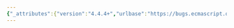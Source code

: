 ```yaml
---
{"_attributes":{"version":"4.4.4+","urlbase":"https://bugs.ecmascript.org/","maintainer":"dherman@mozilla.com"},"bug":{"bug_id":2566,"creation_ts":"2014-02-27 00:37:00 -0800","short_desc":"Promise.p.then: defaulting of handlers inconsistent with normal default arguments","delta_ts":"2014-05-06 16:46:52 -0700","product":"Draft for 6th Edition","component":"technical issue","version":"Rev 22: January 20, 2014 Draft","rep_platform":"All","op_sys":"All","bug_status":"RESOLVED","resolution":"FIXED","priority":"Normal","bug_severity":"enhancement","everconfirmed":true,"reporter":{"uid":"rossberg","name":"Andreas Rossberg"},"assigned_to":{"uid":"allen","name":"Allen Wirfs-Brock"},"cc":"d","long_desc":[{"commentid":7402,"comment_count":0,"who":{"uid":"rossberg","name":"Andreas Rossberg"},"bug_when":"2014-02-27 00:37:47 -0800","thetext":"In 25.4.5.3, Promise.prototype.then, the resolve handler is defaulted with the following steps:\n\n7. If IsCallable(onRejected) is true, then\n   a. Let rejectionHandler be onRejected.\n8. Else,\n   a. Let rejectionHandler be a new Thrower Function (see 25.4.5.3.3).\n\nThis implies that not just undefined will be replaced by the default function, but arbitrary arguments, e.g. 65. That seems both weird and inconsistent with the behaviour of default arguments of ordinary JS functions. I think the logic should be:\n\n7. If onRejected is undefined, then\n   a. Let rejectionHandler be a new Thrower Function (see 25.4.5.3.3).\n8. Else, if IsCallable(onRejected) is false, then\n   a. Throw a TypeError\n8'. Else,\n   a. Let rejectionHandler be onRejected.\n\nSimilarly for steps 9-10 handling the reject handler."},{"commentid":7414,"comment_count":1,"who":{"uid":"d","name":"Domenic Denicola"},"bug_when":"2014-03-03 13:08:48 -0800","thetext":"Around seven months ago it was decided to use `JSON.parse`/`JSON.stringify`-style optional functions instead of `Array.prototype.sort`-style:\n\nhttp://esdiscuss.org/topic/promises-consensus-with-a-terminology#content-10\n\nThis feature has been present in all drafts presented since then and has not seen objections until now. It is shipping in Blink and Firefox.\n\nThrowing synchronously as a behavior of `then` would be horrible, in any case; returning a rejected promise is more coherent, as noted in the above thread.\n\nSome previous discussion in Promises/A+ space:\n\nhttps://github.com/promises-aplus/promises-spec/pull/32#issuecomment-10335630"},{"commentid":7415,"comment_count":2,"who":{"uid":"allen","name":"Allen Wirfs-Brock"},"bug_when":"2014-03-03 14:01:32 -0800","thetext":"A agree with Andreas on this.  Treating any non-function as a request to use the default is not idiomatic ES, even if JSON.stringify/parse work that way. We should have sanitized those in ES5, but missed it. \n\nI also don't agree that the associated error (if any) should be asynchronous. Passing a non-function in those argument positions is an error relating to the  the then call site rather than an error related to the  deferred action:\n\naPromise.then(new Array, new Map)// oops passing the wrong things to 'then'\n            //should be an immediate exception.\n\nThere are already other synchronous exceptions: steps 4 and 6 in Rev22 draft of 'then'. A wrong argument type exception would be comparable in nature to those.\n\nFinally, I don't think what FF and Blink is particularly relevant.  In TC39 we try not to let early implementation choices prevent us from spec'ing the right thing."},{"commentid":7416,"comment_count":3,"who":{"uid":"d","name":"Domenic Denicola"},"bug_when":"2014-03-03 14:04:16 -0800","thetext":"The other precedence for IsCallable checks is valueOf, toString, etc. Somewhat different, but still.\n\nLiterally the only place where non-callable arguments result in a thrown error is Array.prototype.sort.\n\nAnyway this would break tons of promise code in the wild that is using falsy sentinels (`null` and `false` in particular). So you would have to special-case those two at the very least."},{"commentid":7418,"comment_count":4,"who":{"uid":"allen","name":"Allen Wirfs-Brock"},"bug_when":"2014-03-03 14:12:11 -0800","thetext":"(In reply to comment #3)\n> \n> Anyway this would break tons of promise code in the wild that is using falsy\n> sentinels (`null` and `false` in particular). So you would have to special-case\n> those two at the very least.\n\nReally?? Do you have examples? (I'm not questioning your assertion, I just curious to see why somebody would do that.)"},{"commentid":7419,"comment_count":5,"who":{"uid":"d","name":"Domenic Denicola"},"bug_when":"2014-03-03 14:15:13 -0800","thetext":"Lots of examples on GitHub with https://github.com/search?l=javascript&q=%2B%22.then%28null%22&ref=searchresults&type=Code; hard to narrow down which of those are using native promises, if any."},{"commentid":7420,"comment_count":6,"who":{"uid":"dherman","name":"Dave Herman"},"bug_when":"2014-03-03 14:15:58 -0800","thetext":"First of all, code like\n\n    p.then(null, handler)\n\nis extremely common in idiomatic promise code.\n\nSecond of all, we as TC39 need to respect the fact that promises started out in DOM-land and have already landed in both Chrome and Firefox. Moreover, the January changes are causing genuine hardship for Chrome implementors. I understand that ES6 isn't completely finalized, but promises are a high-visibility, highly desired feature, and are already implemented in two browsers. It's well past time for changes that break common development idioms.\n\nDave"},{"commentid":7421,"comment_count":7,"who":{"uid":"allen","name":"Allen Wirfs-Brock"},"bug_when":"2014-03-03 14:36:34 -0800","thetext":"(In reply to comment #6)\n> First of all, code like\n> \n>     p.then(null, handler)\n> \n> is extremely common in idiomatic promise code.\n> \nAnd that makes sense coming from DOM land (and even arguably in s pure JS context).  But do we really want to enable:\n\np.then({a:42}, handler);\n\nDo we think anybody ever coded that where it wasn't a misunderstanding of the then API?  Allowing it is obscuring a bug.\n\n> Second of all, we as TC39 need to respect the fact that promises started out in\n> DOM-land and have already landed in both Chrome and Firefox. Moreover, the\n> January changes are causing genuine hardship for Chrome implementors. I\n> understand that ES6 isn't completely finalized, but promises are a\n> high-visibility, highly desired feature, and are already implemented in two\n> browsers. It's well past time for changes that break common development idioms.\n\nWell, any webidl based API definition would throw an exception if an non-callable object was passed to a parameter position that expected callback. And, it was Andreas Rossberg who opened this bug.\n\nClearly null needs to be accepted. But it is a lot less clear that other numbers, strings, booleans, and non-callable objects should be accepted or that rejecting them would breaking anythng."},{"commentid":7423,"comment_count":8,"who":{"uid":"rossberg","name":"Andreas Rossberg"},"bug_when":"2014-03-04 03:47:57 -0800","thetext":"I agree it's fine to special-case 'null' for legacy compatibility. But as Allen said, it is difficult to imagine any other case that is not actually a bug. (FWIW, I just searched some representative patterns on both GitHub and Google's internal CodeSearch, and neither did come up with anything.)"},{"commentid":7442,"comment_count":9,"who":{"uid":"allen","name":"Allen Wirfs-Brock"},"bug_when":"2014-03-18 12:35:43 -0700","thetext":"(In reply to comment #8)\n> I agree it's fine to special-case 'null' for legacy compatibility. But as Allen\n> said, it is difficult to imagine any other case that is not actually a bug.\n> (FWIW, I just searched some representative patterns on both GitHub and Google's\n> internal CodeSearch, and neither did come up with anything.)\n\nI also did some searching and couldn't find any on github.  I'm going to only allow undefined and null unless  somebody can find real examples where values other than null or undefined are used as defaulting values."},{"commentid":7444,"comment_count":10,"who":{"uid":"d","name":"Domenic Denicola"},"bug_when":"2014-03-18 14:44:33 -0700","thetext":"I don't care much which values are allowed, but I feel strongly that when interfacing with asynchronous APIs, the errors given should be asynchronous. Otherwise, programmers cannot isolate errors reliably in sections of their code using a single catching technique, and they are forced to double-wrap code in .catch() and try { } catch { }.\n\nUsing promise APIs to isolate errors is one of their primary use cases. Trying to distinguish between \"an error relating to the the then call site rather than an error related to the deferred action\" is fruitless: no APIs distinguish this way currently. If you do\n\ntry {\n  doSomethingSync(badArg);\n} catch (e) {\n  // isolate e from other parts of my app, allowing them to continue\n}\n\nthere is no exception for the fact that badArg is a \"call-site error\"; it gets caught anyway. Similarly, if you do\n\ndoSomethingAsync(badArg).catch(e => {\n  // isolate e from other parts of my app, allowing them to continue\n});\n\nyou would not expect the error to escape your catch and bubble up to other parts of the program, or possibly crash your server if you are using something like Node.js.\n\n---\n\nI am strongly against this consensus-breaking change, as I believe are Mark and Yehuda. It should not be done."},{"commentid":7716,"comment_count":11,"who":{"uid":"allen","name":"Allen Wirfs-Brock"},"bug_when":"2014-04-14 09:15:53 -0700","thetext":"TC39 at its April 2014 meeting agreed to treat all non-callable then arguments as defaulting values\n\nchanged in rev24 editor's draft"},{"commentid":7758,"comment_count":12,"who":{"uid":"allen","name":"Allen Wirfs-Brock"},"bug_when":"2014-04-16 15:52:38 -0700","thetext":"fixed in rev24 editor's draft"},{"commentid":8187,"comment_count":13,"who":{"uid":"allen","name":"Allen Wirfs-Brock"},"bug_when":"2014-05-06 16:46:52 -0700","thetext":"fixed in rev24"}]}}
---
```

